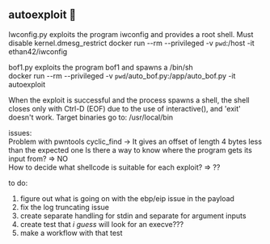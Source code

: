 ## autoexploit 💖
Iwconfig.py exploits the program iwconfig and provides a root shell. Must disable kernel.dmesg_restrict
docker run --rm --privileged -v `pwd`:/host -it ethan42/iwconfig

bof1.py exploits the program bof1 and spawns a /bin/sh<br />
docker run --rm --privileged -v `pwd`/auto_bof.py:/app/auto_bof.py -it autoexploit


When the exploit is successful and the process spawns a shell, the shell closes only with Ctrl-D (EOF) due to the use of interactive(), and 'exit' doesn't work.
Target binaries go to: /usr/local/bin

issues:<br />
Problem with pwntools cyclic_find -> It gives an offset of length 4 bytes less than the expected one
Is there a way to know where the program gets its input from? => NO<br />
How to decide what shellcode is suitable for each exploit? => ??<br />

to do:<br />
1. figure out what is going on with the ebp/eip issue in the payload<br />
2. fix the log truncating issue<br />
3. create separate handling for stdin and separate for argument inputs<br />
4. create test that _i guess_ will look for an execve??? <br />
5. make a workflow with that test<br />








